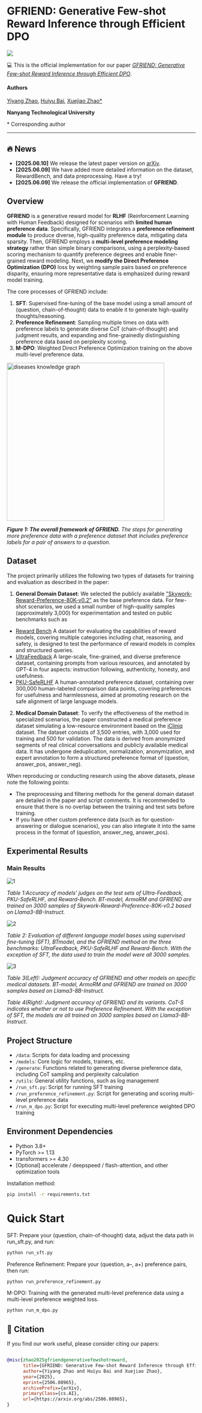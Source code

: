 # GFRIEND: Generative Few-shot Reward Inference through Efficient DPO

<a href='https://arxiv.org/abs/2506.08965'><img src='https://img.shields.io/badge/Paper-Arxiv-red'></a>

💻 This is the official implementation for our paper [*GFRIEND: Generative Few-shot Reward Inference through Efficient DPO*](https://arxiv.org/abs/2506.08965).

#### Authors
[Yiyang Zhao](),  [Huiyu Bai](https://www.linkedin.com/in/huiyu-bai-04141622b/?originalSubdomain=sg), [Xuejiao Zhao*](https://zxjwudi.github.io/xuejiaozhao/)

**Nanyang Technological University**

\* Corresponding author

---

## :fire: News
* **[2025.06.10]** We release the latest paper version on [arXiv](https://arxiv.org/abs/2506.08965).
* **[2025.06.09]** We have added more detailed information on the dataset, RewardBench, and data preprocessing. Have a try!
* **[2025.06.09]** We release the official implementation of **GFRIEND**.

## Overview
**GFRIEND** is a generative reward model for **RLHF** (Reinforcement Learning with Human Feedback) designed for scenarios with **limited human preference data**. Specifically, GFRIEND integrates a **preference refinement module** to produce diverse, high-quality preference data, mitigating data sparsity. Then, GFRIEND employs a **multi-level preference modeling strategy** rather than simple binary comparisons, using a perplexity-based scoring mechanism to quantify preference degrees and enable finer-grained reward modeling. Next, we **modify the Direct Preference Optimization (DPO)** loss by weighting sample pairs based on preference disparity, ensuring more representative data is emphasized during reward model training.

The core processes of GFRIEND include:
1. **SFT**: Supervised fine-tuning of the base model using a small amount of (question, chain-of-thought) data to enable it to generate high-quality thoughts/reasoning.
2. **Preference Refinement**: Sampling multiple times on data with preference labels to generate diverse CoT (chain-of-thought) and judgment results, and expanding and fine-grainedly distinguishing preference data based on perplexity scoring.
3. **M-DPO**: Weighted Direct Preference Optimization training on the above multi-level preference data.


<div align="left"> <img src="./fig/figxj.png" alt="diseases knowledge graph" width="420"> </div >
    <p><em><strong>Figure 1: The overall framework of GFRIEND.</strong> The steps for generating more preference data with a preference dataset that includes preference labels for a pair of answers to a question.</em></p>

<!-- ![The steps for Generating more preference datas with a preference dataset that includes preference labels for a pair of answers to a question.](./fig/fig9.png)   -->

<!-- *Figure 1: The steps for Generating more preference datas with a preference dataset that includes preference labels for a pair of answers to a question.* -->


## Dataset

The project primarily utilizes the following two types of datasets for training and evaluation as described in the paper:

1. **General Domain Dataset**: We selected the publicly available ["Skywork-Reward-Preference-80K-v0.2"]("Skywork-Reward-Preference-80K-v0.2") as the base preference data. For few-shot scenarios, we used a small number of high-quality samples (approximately 3,000) for experimentation and tested on public benchmarks such as

- [Reward Bench](https://huggingface.co/spaces/allenai/reward-bench) A dataset for evaluating the capabilities of reward models, covering multiple categories including chat, reasoning, and safety, is designed to test the performance of reward models in complex and structured queries.
- [UltraFeedback](https://github.com/OpenBMB/UltraFeedback) A large-scale, fine-grained, and diverse preference dataset, containing prompts from various resources, and annotated by GPT-4 in four aspects: instruction following, authenticity, honesty, and usefulness.
- [PKU-SafeRLHF](https://github.com/PKU-Alignment/safe-rlhf) A human-annotated preference dataset, containing over 300,000 human-labeled comparison data points, covering preferences for usefulness and harmlessness, aimed at promoting research on the safe alignment of large language models.


2. **Medical Domain Dataset**: To verify the effectiveness of the method in specialized scenarios, the paper constructed a medical preference dataset simulating a low-resource environment based on the [iCliniq](https://www.icliniq.com/) dataset. The dataset consists of 3,500 entries, with 3,000 used for training and 500 for validation. The data is derived from anonymized segments of real clinical conversations and publicly available medical data. It has undergone deduplication, normalization, anonymization, and expert annotation to form a structured preference format of (question, answer_pos, answer_neg).

When reproducing or conducting research using the above datasets, please note the following points:

- The preprocessing and filtering methods for the general domain dataset are detailed in the paper and script comments. It is recommended to ensure that there is no overlap between the training and test sets before training.
- If you have other custom preference data (such as for question-answering or dialogue scenarios), you can also integrate it into the same process in the format of (question, answer_neg, answer_pos).

## Experimental Results

### Main Results

![1](./fig/fig2.png) 

*Table 1:Accuracy of models’ judges on the test sets of Ultra-Feedback, PKU-SafeRLHF, and Reward-Bench. BT-model, ArmoRM and GFRIEND are trained on 3000 samples of Skywork-Reward-Preference-80K-v0.2 based
on Llama3-8B-Instruct.*

![2](./fig/fig3.png) 

*Table 2: Evaluation of different language model bases using supervised fine-tuning (SFT), BTmodel, and the GFRIEND method on the three benchmarks: UltraFeedback, PKU-SafeRLHF and Reward-Bench. With the exception of SFT, the data used to train the model were all 3000 samples.*

![3](./fig/fig6.png) 

*Table 3(Left): Judgment accuracy of GFRIEND and other models on specific medical datasets. BT-model, ArmoRM and GFRIEND are trained on 3000 samples based on Llama3-8B-Instruct.*

*Table 4(Right): Judgment accuracy of GFRIEND and its variants. CoT-S indicates whether or not to use Preference Refinement. With the exception of SFT, the models are all trained on 3000 samples based on Llama3-8B-Instruct.*







## Project Structure
- `/data`: Scripts for data loading and processing
- `/models`: Core logic for models, trainers, etc.
- `/generate`: Functions related to generating diverse preference data, including CoT sampling and perplexity calculation
- `/utils`: General utility functions, such as log management
- `/run_sft.py`: Script for running SFT training
- `/run_preference_refinement.py`: Script for generating and scoring multi-level preference data
- `/run_m_dpo.py`: Script for executing multi-level preference weighted DPO training

## Environment Dependencies
- Python 3.8+
- PyTorch >= 1.13
- transformers >= 4.30
- [Optional] accelerate / deepspeed / flash-attention, and other optimization tools

Installation method:
```bash
pip install -r requirements.txt
```

# Quick Start

SFT: Prepare your (question, chain-of-thought) data, adjust the data path in run_sft.py, and run:
```bash
python run_sft.py
```

Preference Refinement: Prepare your (question, a–, a+) preference pairs, then run:
```bash
python run_preference_refinement.py
```

M-DPO: Training with the generated multi-level preference data using a multi-level preference weighted loss.

```bash
python run_m_dpo.py
```

## 📖 Citation

If you find our work useful, please consider citing our papers:

```bibtex

@misc{zhao2025gfriendgenerativefewshotreward,
      title={GFRIEND: Generative Few-shot Reward Inference through Efficient DPO}, 
      author={Yiyang Zhao and Huiyu Bai and Xuejiao Zhao},
      year={2025},
      eprint={2506.08965},
      archivePrefix={arXiv},
      primaryClass={cs.AI},
      url={https://arxiv.org/abs/2506.08965}, 
}


